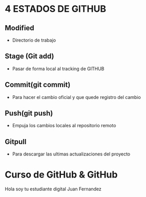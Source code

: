 # 4 ESTADOS DE GITHUB

## Modified
* Directorio de trabajo
## Stage (Git add)
* Pasar de forma local al tracking de GITHUB
## Commit(git commit)
* Para hacer el cambio oficial y que quede registro del cambio
## Push(git push)
* Empuja los cambios locales al repositorio remoto
## Gitpull
* Para descargar las ultimas actualizaciones del proyecto

# Curso de GitHub & GitHub

Hola soy tu estudiante digital Juan Fernandez
